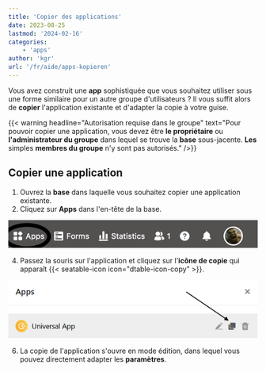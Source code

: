 ```yaml
---
title: 'Copier des applications'
date: 2023-08-25
lastmod: '2024-02-16'
categories:
    - 'apps'
author: 'kgr'
url: '/fr/aide/apps-kopieren'
---
```


Vous avez construit une **app** sophistiquée que vous souhaitez utiliser sous une forme similaire pour un autre groupe d'utilisateurs ? Il vous suffit alors de **copier** l'application existante et d'adapter la copie à votre guise.

{{< warning  headline="Autorisation requise dans le groupe"  text="Pour pouvoir copier une application, vous devez être **le propriétaire** ou **l'administrateur du groupe** dans lequel se trouve la **base** sous-jacente. **Les** simples **membres du groupe** n'y sont pas autorisés." />}}

## Copier une application

1. Ouvrez la **base** dans laquelle vous souhaitez copier une application existante.
2. Cliquez sur **Apps** dans l'en-tête de la base.

![Cliquez sur Apps dans l'en-tête de base](images/click-apps-in-the-base-header.jpg)

4. Passez la souris sur l'application et cliquez sur l'**icône de copie** qui apparaît {{< seatable-icon icon="dtable-icon-copy" >}}.

![Copier des apps](images/Apps-kopieren.png)

6. La copie de l'application s'ouvre en mode édition, dans lequel vous pouvez directement adapter les **paramètres**.
